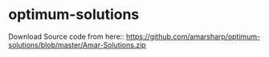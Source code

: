 # optimum-solutions
Download Source code from here::
https://github.com/amarsharp/optimum-solutions/blob/master/Amar-Solutions.zip
